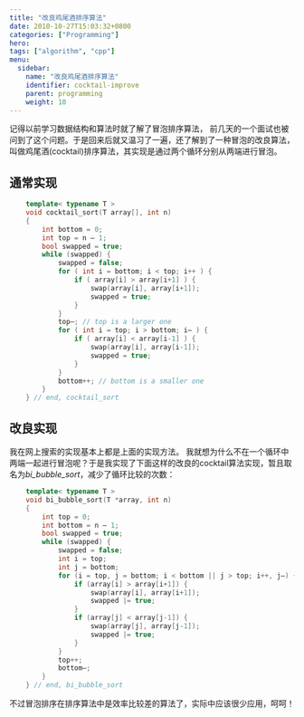 ```yaml
---
title: "改良鸡尾酒排序算法"
date: 2010-10-27T15:03:32+0800
categories: ["Programming"]
hero: 
tags: ["algorithm", "cpp"]
menu:
  sidebar:
    name: "改良鸡尾酒排序算法"
    identifier: cocktail-improve
    parent: programming
    weight: 10
---
```


记得以前学习数据结构和算法时就了解了冒泡排序算法， 前几天的一个面试也被问到了这个问题。于是回来后就又温习了一遍，还了解到了一种冒泡的改良算法，叫做鸡尾酒(cocktail)排序算法，其实现是通过两个循环分别从两端进行冒泡。  

<!-- more -->

## 通常实现

```cpp
    template< typename T >
    void cocktail_sort(T array[], int n)
    {
        int bottom = 0;
        int top = n – 1;
        bool swapped = true;
        while (swapped) {
            swapped = false;
            for ( int i = bottom; i < top; i++ ) {
                if ( array[i] > array[i+1] ) {
                    swap(array[i], array[i+1]);
                    swapped = true;
                }
            }
            top–; // top is a larger one
            for ( int i = top; i > bottom; i– ) {
                if ( array[i] < array[i-1] ) {
                    swap(array[i], array[i-1]);
                    swapped = true;
                }
            }
            bottom++; // bottom is a smaller one
        }
    } // end, cocktail_sort
```

## 改良实现

我在网上搜索的实现基本上都是上面的实现方法。 我就想为什么不在一个循环中两端一起进行冒泡呢？于是我实现了下面这样的改良的cocktail算法实现，暂且取名为*bi_bubble_sort*，减少了循环比较的次数：  

```cpp
    template< typename T >
    void bi_bubble_sort(T *array, int n)
    {
        int top = 0;
        int bottom = n – 1;
        bool swapped = true;
        while (swapped) {
            swapped = false;
            int i = top;
            int j = bottom;
            for (i = top, j = bottom; i < bottom || j > top; i++, j–) {
                if (array[i] > array[i+1]) {
                    swap(array[i], array[i+1]);
                    swapped |= true;
                }
                if (array[j] < array[j-1]) {
                    swap(array[j], array[j-1]);
                    swapped |= true;
                }
            }
            top++;
            bottom–;
        }
    } // end, bi_bubble_sort
```

不过冒泡排序在排序算法中是效率比较差的算法了，实际中应该很少应用，呵呵！